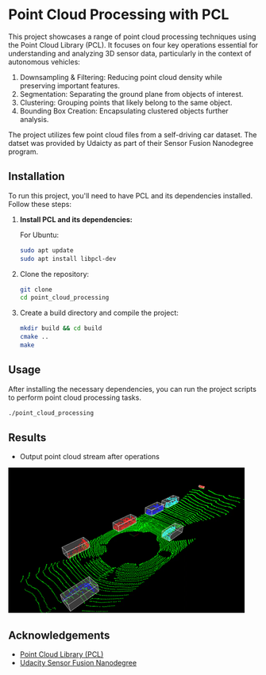 # Point Cloud Processing with PCL


This project showcases a range of point cloud processing techniques using the Point Cloud Library (PCL). It focuses on four key operations essential for understanding and analyzing 3D sensor data, particularly in the context of autonomous vehicles:

1. Downsampling & Filtering: Reducing point cloud density while preserving important features.
2. Segmentation: Separating the ground plane from objects of interest.
3. Clustering: Grouping points that likely belong to the same object.
4. Bounding Box Creation: Encapsulating clustered objects further analysis.

The project utilizes few point cloud files from a self-driving car dataset. The datset was provided by Udaicty as part of their Sensor Fusion Nanodegree program.

## Installation

To run this project, you'll need to have PCL and its dependencies installed. Follow these steps:

1. **Install PCL and its dependencies:**

    For Ubuntu:
    ```bash
    sudo apt update
    sudo apt install libpcl-dev
    ```

2. Clone the repository:
    ```bash
    git clone 
    cd point_cloud_processing
    ```

3. Create a build directory and compile the project:
    ```bash
    mkdir build && cd build
    cmake ..
    make
    ```


## Usage

After installing the necessary dependencies, you can run the project scripts to perform point cloud processing tasks.

```bash
./point_cloud_processing
```

## Results
- Output point cloud stream after operations

![Alt Text](output.gif)

## Acknowledgements

- [Point Cloud Library (PCL)](https://pointclouds.org/)
- [Udacity Sensor Fusion Nanodegree](https://www.udacity.com/course/sensor-fusion-engineer-nanodegree--nd313)
